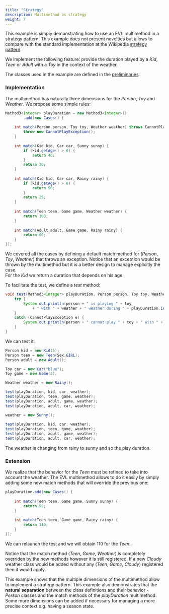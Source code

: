 ```yaml
---
title: "Strategy"
description: Multimethod as strategy
weight: 7
---
```


This example is simply demonstrating how to use an EVL multimethod in a strategy pattern.
This example does not present novelties but allows to compare with the standard implementation at the Wikipedia [strategy pattern](https://en.wikipedia.org/wiki/Strategy_pattern). 

We implement the following feature: provide the duration played by a *Kid*, *Teen* or *Adult* with a *Toy* in the context of the weather.

The classes used in the example are defined in the [preliminaries](/docs/examples/preliminaries.html).

### Implementation 

The multimethod has naturally three dimensions for the *Person*, *Toy* and *Weather*. We propose some simple rules: 

```java
Method3<Integer> playDuration = new Method3<Integer>()
		.add(new Cases() {
	
	int match(Person person, Toy toy, Weather weather) throws CannotPlayException {
		throw new CannotPlayException();
	}
			
	int match(Kid kid, Car car, Sunny sunny) {
		if (kid.getAge() > 6) {
			return 40;
		}
		return 20;
	}
	
	int match(Kid kid, Car car, Rainy rainy) {
		if (kid.getAge() > 6) {
			return 50;
		}
		return 25;
	}
	
	int match(Teen teen, Game game, Weather weather) {
		return 100;
	}
	
	int match(Adult adult, Game game, Rainy rainy) {
		return 60;
	}
});
```

We covered all the cases by defining a default match method for (*Person*, *Toy*, *Weather*) that throws an exception.
Notice that an exception would be thrown by the multimethod but it is a better design to manage explicitly the case.  
For the *Kid* we return a duration that depends on his age.

To facilitate the test, we define a *test* method:

```java
void test(Method3<Integer> playDuration, Person person, Toy toy, Weather weather) throws Throwable {
	try {
		System.out.println(person + " is playing " + toy 
			+ " with " + weather + " weather during " + playDuration.invoke(person, toy, weather) + " minutes");
	}
	catch (CannotPlayException e) {
		System.out.println(person + " cannot play " + toy + " with " + weather + " weather");
	}
}
```

We can test it:

```java
Person kid = new Kid(5);
Person teen = new Teen(Sex.GIRL);
Person adult = new Adult();

Toy car = new Car("blue");
Toy game = new Game(3);

Weather weather = new Rainy();

test(playDuration, kid, car, weather);
test(playDuration, teen, game, weather);
test(playDuration, adult, game, weather);
test(playDuration, adult, car, weather);

weather = new Sunny();
		
test(playDuration, kid, car, weather);
test(playDuration, teen, game, weather);
test(playDuration, adult, game, weather);
test(playDuration, adult, car, weather);
```

The weather is changing from rainy to sunny and so the play duration.

### Extension

We realize that the behavior for the *Teen* must be refined to take into account the weather. 
The EVL multimethod allows to do it easily by simply adding some new match methods that will override the previous one:

```java
playDuration.add(new Cases() {
			
	int match(Teen teen, Game game, Sunny sunny) {
		return 90;
	}
	
	int match(Teen teen, Game game, Rainy rainy) {
		return 110;
	}
});
```

We can relaunch the test and we will obtain 110 for the *Teen*.

Notice that the match method (*Teen*, *Game*, *Weather*) is completely overriden by the new methods however it is still registered.
If a new *Cloudy* weather class would be added without any (*Teen*, *Game*, *Cloudy*) registered then it would apply. 

This example shows that the multiple dimensions of the multimethod allow to implement a strategy pattern.
This example also demonstrates that the **natural separation** between the class definitions and their behavior - *Person* classes and the match methods of the *playDuration* multimethod.   
Some more dimensions can be added if necessary for managing a more precise context e.g. having a season state.

